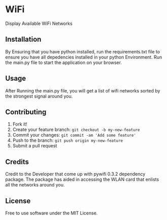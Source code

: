 # WiFi
Display Available WiFi Networks

## Installation
By Ensuring that you have python installed, run the requirements.txt file to ensure you have all depedencies
installed in your python Environment.
Run the main.py file to start the application on your browser.

## Usage
After Running the main.py file, you will get a list of wifi networks sorted by the strongest signal around you.

## Contributing
1. Fork it!
2. Create your feature branch: `git checkout -b my-new-feature`
3. Commit your changes: `git commit -am 'Add some feature'`
4. Push to the branch: `git push origin my-new-feature`
5. Submit a pull request

## Credits
Credit to the Developer that come up with pywifi 0.3.2 dependency package.
The package has aided in accessing the WLAN card that enlists all the networks around you.

## License
Free to use software under the MIT License.